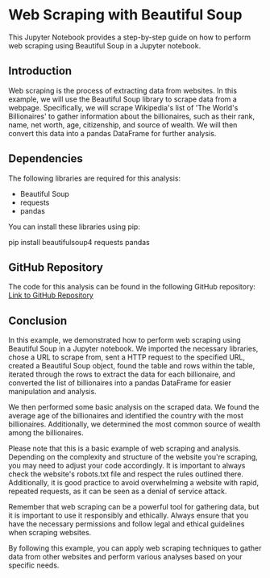 # Web Scraping with Beautiful Soup

This Jupyter Notebook provides a step-by-step guide on how to perform web scraping using Beautiful Soup in a Jupyter notebook.

## Introduction
Web scraping is the process of extracting data from websites. In this example, we will use the Beautiful Soup library to scrape data from a webpage. Specifically, we will scrape Wikipedia's list of 'The World's Billionaires' to gather information about the billionaires, such as their rank, name, net worth, age, citizenship, and source of wealth. We will then convert this data into a pandas DataFrame for further analysis.

## Dependencies
The following libraries are required for this analysis:
- Beautiful Soup
- requests
- pandas

You can install these libraries using pip:

pip install beautifulsoup4 requests pandas
## GitHub Repository
The code for this analysis can be found in the following GitHub repository: [Link to GitHub Repository](https://github.com/kamalakarpeta/web_scraping_with_beautiful_soup)

## Conclusion
In this example, we demonstrated how to perform web scraping using Beautiful Soup in a Jupyter notebook. We imported the necessary libraries, chose a URL to scrape from, sent a HTTP request to the specified URL, created a Beautiful Soup object, found the table and rows within the table, iterated through the rows to extract the data for each billionaire, and converted the list of billionaires into a pandas DataFrame for easier manipulation and analysis.

We then performed some basic analysis on the scraped data. We found the average age of the billionaires and identified the country with the most billionaires. Additionally, we determined the most common source of wealth among the billionaires.

Please note that this is a basic example of web scraping and analysis. Depending on the complexity and structure of the website you're scraping, you may need to adjust your code accordingly. It is important to always check the website's robots.txt file and respect the rules outlined there. Additionally, it is good practice to avoid overwhelming a website with rapid, repeated requests, as it can be seen as a denial of service attack.

Remember that web scraping can be a powerful tool for gathering data, but it is important to use it responsibly and ethically. Always ensure that you have the necessary permissions and follow legal and ethical guidelines when scraping websites.

By following this example, you can apply web scraping techniques to gather data from other websites and perform various analyses based on your specific needs.
